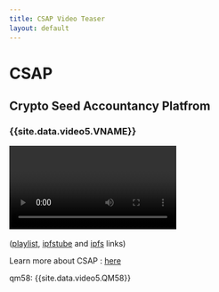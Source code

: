 ```yaml
---
title: CSAP Video Teaser
layout: default
---
```

# CSAP

## Crypto Seed Accountancy Platfrom

<img style="display:none;" alt="token" src="img/csap-token2.png">


### {{site.data.video5.VNAME}}
<video controls="controls"><!-- width="560" height="315" -->
<source src="https://cloudflare-ipfs.com/ipfs/QmeRQZruSteZnZ82tcezVWmfrcds9AqtK54sF2HKLHEwLQ" type="video/mp4">
<source src="https://ipfs.blockringtm.ml/ipfs/{{site.data.video5.QM58}}" type="video/mp4">
<source src="{{site.data.video5.VNAME}}.mp4" type="video/mp4">
<source src="http://dweb.link/ipfs/{{site.data.video5.QM58}}" type="video/mp4">
<source src="https://hardbin.com/ipfs/{{site.data.video5.QM58}}" type="video/mp4">

<source src="https://gateway.ipfs.io/ipfs/{{site.data.video5.QM58}}" type="video/mpeg">
<source src="https://ipns.co/ipfs/{{site.data.video5.QM58}}" type="video/mpeg">
<source src="http://127.0.0.1:8080/ipfs/{{site.data.video5.QM58}}" type="video/mp4">
<!source src="CSAP-9257179_3f3ca4c7e7ba4aae1e41e114b407ed27c14c54b5-wm.mp4" type="video/mp4">
</video>

([playlist](data:audio/x-mpegurl;base64,{{site.data.video5.M3U64}}),
[ipfstube](https://ipfstube.erindachtler.me/v/{{site.data.video5.QM58}})
and [ipfs](https://siderus.io/ipfs/{{site.data.video5.wrap}}) links)

Learn more about CSAP : [here](index.htm)

qm58: {{site.data.video5.QM58}}

<!--
---
moustache: video5.yml
...
-->
